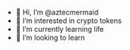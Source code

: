 - 👋 Hi, I’m @aztecmermaid
- 👀 I’m interested in crypto tokens
- 🌱 I’m currently learning life
- 💞️ I’m looking to learn

<!---
aztecmermaid/aztecmermaid is a ✨ special ✨ repository because its `README.md` (this file) appears on your GitHub profile.
You can click the Preview link to take a look at your changes.
--->
